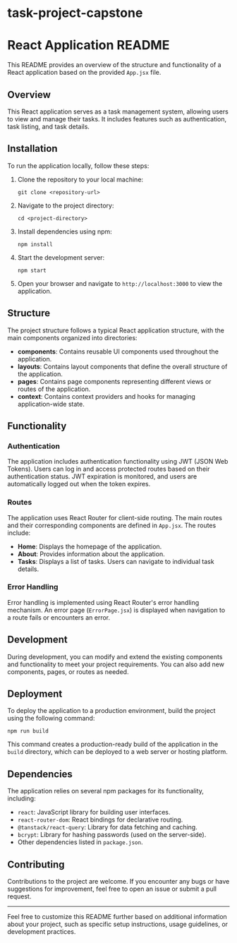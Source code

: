 # task-project-capstone


# React Application README

This README provides an overview of the structure and functionality of a React application based on the provided `App.jsx` file.

## Overview

This React application serves as a task management system, allowing users to view and manage their tasks. It includes features such as authentication, task listing, and task details.

## Installation

To run the application locally, follow these steps:

1. Clone the repository to your local machine:

   ```
   git clone <repository-url>
   ```

2. Navigate to the project directory:

   ```
   cd <project-directory>
   ```

3. Install dependencies using npm:

   ```
   npm install
   ```

4. Start the development server:

   ```
   npm start
   ```

5. Open your browser and navigate to `http://localhost:3000` to view the application.

## Structure

The project structure follows a typical React application structure, with the main components organized into directories:

- **components**: Contains reusable UI components used throughout the application.
- **layouts**: Contains layout components that define the overall structure of the application.
- **pages**: Contains page components representing different views or routes of the application.
- **context**: Contains context providers and hooks for managing application-wide state.

## Functionality

### Authentication

The application includes authentication functionality using JWT (JSON Web Tokens). Users can log in and access protected routes based on their authentication status. JWT expiration is monitored, and users are automatically logged out when the token expires.

### Routes

The application uses React Router for client-side routing. The main routes and their corresponding components are defined in `App.jsx`. The routes include:

- **Home**: Displays the homepage of the application.
- **About**: Provides information about the application.
- **Tasks**: Displays a list of tasks. Users can navigate to individual task details.

### Error Handling

Error handling is implemented using React Router's error handling mechanism. An error page (`ErrorPage.jsx`) is displayed when navigation to a route fails or encounters an error.

## Development

During development, you can modify and extend the existing components and functionality to meet your project requirements. You can also add new components, pages, or routes as needed.

## Deployment

To deploy the application to a production environment, build the project using the following command:

```
npm run build
```

This command creates a production-ready build of the application in the `build` directory, which can be deployed to a web server or hosting platform.

## Dependencies

The application relies on several npm packages for its functionality, including:

- `react`: JavaScript library for building user interfaces.
- `react-router-dom`: React bindings for declarative routing.
- `@tanstack/react-query`: Library for data fetching and caching.
- `bcrypt`: Library for hashing passwords (used on the server-side).
- Other dependencies listed in `package.json`.

## Contributing

Contributions to the project are welcome. If you encounter any bugs or have suggestions for improvement, feel free to open an issue or submit a pull request.

---

Feel free to customize this README further based on additional information about your project, such as specific setup instructions, usage guidelines, or development practices.
